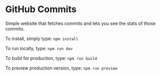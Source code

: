 # GitHub Commits

Simple website that fetches commits and lets you see the stats of those commits.

To install, simply type:
`npm install`

To run locally, type:
`npm run dev`

To build for production, type:
`npm run build`

To preview production version, type:
`npm run preview`
